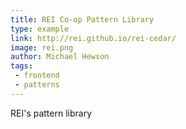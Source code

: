 ```yaml
---
title: REI Co-op Pattern Library
type: example
link: http://rei.github.io/rei-cedar/
image: rei.png
author: Michael Hewson
tags:
 - frontend
 - patterns
---
```


REI's pattern library
